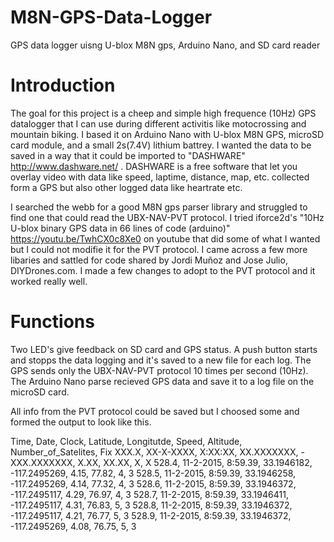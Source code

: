 # M8N-GPS-Data-Logger
GPS data logger uisng U-blox M8N gps, Arduino Nano, and SD card reader

# Introduction
The goal for this project is a cheep and simple high frequence (10Hz) GPS datalogger that I can use during different activitis like motocrossing and mountain biking. I based it on Arduino Nano with U-blox M8N GPS, microSD card module, and a small 2s(7.4V) lithium battrey.
I wanted the data to be saved in a way that it could be imported to "DASHWARE"  http://www.dashware.net/ . DASHWARE is a free software that let you overlay video with data like speed, laptime, distance, map, etc. collected form a GPS but also other logged data like heartrate etc.

I searched the webb for a good M8N gps parser library and struggled to find one that could read the UBX-NAV-PVT protocol. I tried iforce2d's "10Hz U-blox binary GPS data in 66 lines of code (arduino)" https://youtu.be/TwhCX0c8Xe0  on youtube that did some of what I wanted but I could not  modifie it for the PVT protocol. I came across a few more libaries and sattled for code shared by Jordi Muñoz and Jose Julio, DIYDrones.com. I made a few changes to adopt to the PVT protocol and it worked really well.

# Functions
Two LED's give feedback on SD card and GPS status.
A push button starts and stopps the data logging and it's saved to a new file for each log.
The GPS sends only the UBX-NAV-PVT protocol 10 times per second (10Hz).
The Arduino Nano parse  recieved GPS data and save it to a log file on the microSD card.

All info from the PVT protocol could be saved but I choosed some and formed the output to look like this.

Time, Date, Clock, Latitude, Longitutde, Speed, Altitude, Number_of_Satelites, Fix
XXX.X, XX-X-XXXX, X:XX:XX, XX.XXXXXXX, -XXX.XXXXXXX, X.XX, XX.XX, X, X
528.4, 11-2-2015, 8:59.39, 33.1946182, -117.2495269, 4.15, 77.82, 4, 3
528.5, 11-2-2015, 8:59.39, 33.1946258, -117.2495269, 4.14, 77.32, 4, 3
528.6, 11-2-2015, 8:59.39, 33.1946372, -117.2495117, 4.29, 76.97, 4, 3
528.7, 11-2-2015, 8:59.39, 33.1946411, -117.2495117, 4.31, 76.83, 5, 3
528.8, 11-2-2015, 8:59.39, 33.1946372, -117.2495117, 4.21, 76.77, 5, 3
528.9, 11-2-2015, 8:59.39, 33.1946372, -117.2495269, 4.08, 76.75, 5, 3

